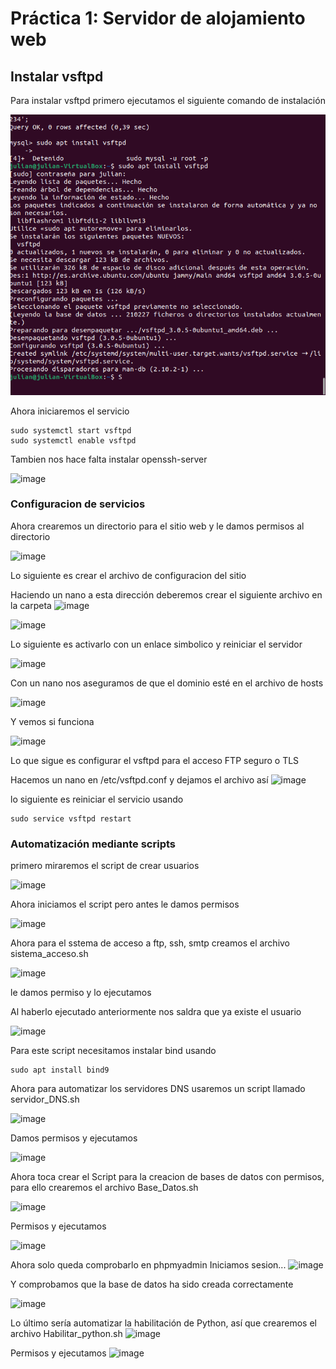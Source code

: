 # Práctica 1: Servidor de alojamiento web

## Instalar vsftpd

Para instalar vsftpd primero ejecutamos el siguiente comando de instalación

![Screenshot1](img/vsftdp1.png)

Ahora iniciaremos el servicio

```
sudo systemctl start vsftpd
sudo systemctl enable vsftpd
```

Tambien nos hace falta instalar openssh-server

![image](https://github.com/Drowkex220/DAW/assets/131724845/ff6f8ffe-f26b-4972-95b1-bae50ff0cf82)


### Configuracion de servicios
Ahora crearemos un directorio para el sitio web y le damos permisos al directorio

![image](https://github.com/Drowkex220/DAW/assets/131724845/985ff45c-9d5c-4e90-b0c1-6a6e7f0dc550)

Lo siguiente es crear el archivo de configuracion del sitio

Haciendo un nano  a esta dirección deberemos crear el siguiente archivo en la carpeta
![image](https://github.com/Drowkex220/DAW/assets/131724845/b808a2c3-9ef3-454c-8f11-94e5f9acb825)


![image](https://github.com/Drowkex220/DAW/assets/131724845/7547f3b1-3cc5-45bd-9c7c-5b87becc80e0)


Lo siguiente es activarlo con un enlace simbolico y reiniciar el servidor

![image](https://github.com/Drowkex220/DAW/assets/131724845/989697f9-de0e-480f-a663-8005da769e27)

Con un nano nos aseguramos de que el dominio esté en el archivo de hosts

![image](https://github.com/Drowkex220/DAW/assets/131724845/c3dcb6a3-4a99-4cd1-bf85-64001247ee0c)

Y vemos si funciona

![image](https://github.com/Drowkex220/DAW/assets/131724845/e500efe2-9c7f-4fbc-96dd-c6e4c74fc532)

Lo que sigue es configurar el vsftpd para el acceso FTP seguro o TLS

Hacemos un nano en /etc/vsftpd.conf y dejamos el archivo así
![image](https://github.com/Drowkex220/DAW/assets/131724845/a2986905-fae7-4a01-be60-14064d06e657)

lo siguiente es reiniciar el servicio usando

```
sudo service vsftpd restart
```


### Automatización mediante scripts

primero miraremos el script de crear usuarios

![image](https://github.com/Drowkex220/DAW/assets/131724845/7159c6a1-5c01-4e32-958a-f1fcb1abbb51)

Ahora iniciamos el script pero antes le damos permisos

![image](https://github.com/Drowkex220/DAW/assets/131724845/6fc70e10-48ee-4635-a287-c8812bd32af7)

Ahora para el sstema de acceso a ftp, ssh, smtp creamos el archivo sistema_acceso.sh

![image](https://github.com/Drowkex220/DAW/assets/131724845/f67892b9-3578-494d-b7d8-647dc879933f)


le damos permiso y lo ejecutamos

Al haberlo ejecutado anteriormente nos saldra que ya existe el usuario

![image](https://github.com/Drowkex220/DAW/assets/131724845/06333030-2d18-433e-ae38-1fa52b1e785e)


Para este script necesitamos instalar bind usando
```
sudo apt install bind9
```


Ahora para automatizar los servidores DNS usaremos un script llamado servidor_DNS.sh

![image](https://github.com/Drowkex220/DAW/assets/131724845/b0a966f3-7802-4d33-9ac7-7cf374ad400f)


Damos permisos y ejecutamos

![image](https://github.com/Drowkex220/DAW/assets/131724845/78eb0789-652c-4834-bb16-7e7a6225006f)


Ahora toca crear el Script para la creacion de bases de datos con permisos, para ello crearemos el archivo Base_Datos.sh

![image](https://github.com/Drowkex220/DAW/assets/131724845/6031e048-7a2a-4089-bb76-7819184afbae)

Permisos y ejecutamos

![image](https://github.com/Drowkex220/DAW/assets/131724845/4d2c8051-24a2-43eb-a40b-d2a62dc67a66)

Ahora solo queda comprobarlo en phpmyadmin
Iniciamos sesion...
![image](https://github.com/Drowkex220/DAW/assets/131724845/256fc855-66ea-41e1-b112-b6e78afb3456)

Y comprobamos que la base de datos ha sido creada correctamente

![image](https://github.com/Drowkex220/DAW/assets/131724845/11b4bb5b-c012-458a-94c9-17d8d660451d)


Lo último sería automatizar la habilitación de Python, así que crearemos el archivo Habilitar_python.sh
![image](https://github.com/Drowkex220/DAW/assets/131724845/c67b3029-023a-4fb9-a8ad-e51fe73411bf)


Permisos y ejecutamos
![image](https://github.com/Drowkex220/DAW/assets/131724845/f1c58443-d8d6-4bc2-ab7f-39e5c9071361)


